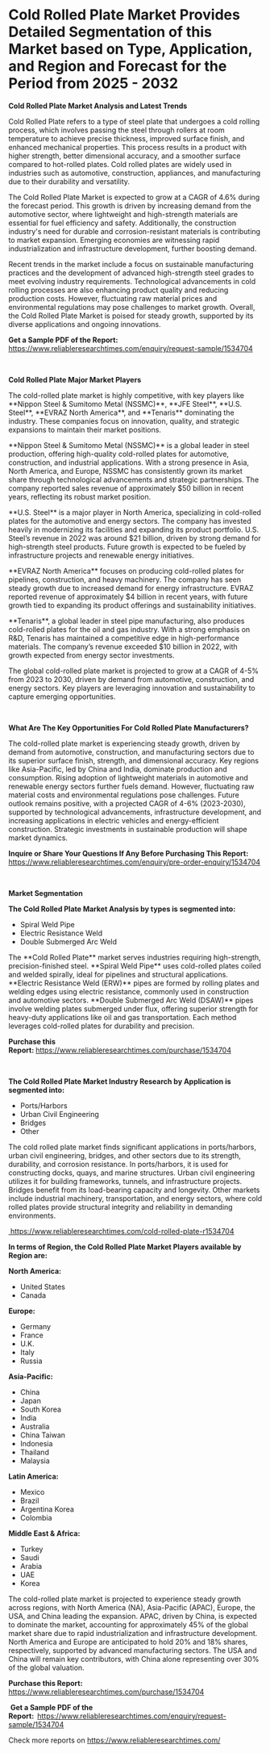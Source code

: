 <p><h1>Cold Rolled Plate Market Provides Detailed Segmentation of this Market based on Type, Application, and Region and Forecast for the Period from 2025 - 2032</h1></p><p><strong>Cold Rolled Plate Market Analysis and Latest Trends</strong></p>
<p><p>Cold Rolled Plate refers to a type of steel plate that undergoes a cold rolling process, which involves passing the steel through rollers at room temperature to achieve precise thickness, improved surface finish, and enhanced mechanical properties. This process results in a product with higher strength, better dimensional accuracy, and a smoother surface compared to hot-rolled plates. Cold rolled plates are widely used in industries such as automotive, construction, appliances, and manufacturing due to their durability and versatility.</p><p>The Cold Rolled Plate Market is expected to grow at a CAGR of 4.6% during the forecast period. This growth is driven by increasing demand from the automotive sector, where lightweight and high-strength materials are essential for fuel efficiency and safety. Additionally, the construction industry's need for durable and corrosion-resistant materials is contributing to market expansion. Emerging economies are witnessing rapid industrialization and infrastructure development, further boosting demand.</p><p>Recent trends in the market include a focus on sustainable manufacturing practices and the development of advanced high-strength steel grades to meet evolving industry requirements. Technological advancements in cold rolling processes are also enhancing product quality and reducing production costs. However, fluctuating raw material prices and environmental regulations may pose challenges to market growth. Overall, the Cold Rolled Plate Market is poised for steady growth, supported by its diverse applications and ongoing innovations.</p></p>
<p><strong>Get a Sample PDF of the Report:&nbsp;</strong> <a href="https://www.reliableresearchtimes.com/enquiry/request-sample/1534704?utm_campaign=1940&utm_medium=2&utm_source=Github&utm_content=ia&utm_term=26012025&utm_id=cold-rolled-plate">https://www.reliableresearchtimes.com/enquiry/request-sample/1534704</a></p>
<p>&nbsp;</p>
<p><strong>Cold Rolled Plate Major Market Players</strong></p>
<p><p>The cold-rolled plate market is highly competitive, with key players like **Nippon Steel & Sumitomo Metal (NSSMC)**, **JFE Steel**, **U.S. Steel**, **EVRAZ North America**, and **Tenaris** dominating the industry. These companies focus on innovation, quality, and strategic expansions to maintain their market positions.</p><p>**Nippon Steel & Sumitomo Metal (NSSMC)** is a global leader in steel production, offering high-quality cold-rolled plates for automotive, construction, and industrial applications. With a strong presence in Asia, North America, and Europe, NSSMC has consistently grown its market share through technological advancements and strategic partnerships. The company reported sales revenue of approximately $50 billion in recent years, reflecting its robust market position.</p><p>**U.S. Steel** is a major player in North America, specializing in cold-rolled plates for the automotive and energy sectors. The company has invested heavily in modernizing its facilities and expanding its product portfolio. U.S. Steel’s revenue in 2022 was around $21 billion, driven by strong demand for high-strength steel products. Future growth is expected to be fueled by infrastructure projects and renewable energy initiatives.</p><p>**EVRAZ North America** focuses on producing cold-rolled plates for pipelines, construction, and heavy machinery. The company has seen steady growth due to increased demand for energy infrastructure. EVRAZ reported revenue of approximately $4 billion in recent years, with future growth tied to expanding its product offerings and sustainability initiatives.</p><p>**Tenaris**, a global leader in steel pipe manufacturing, also produces cold-rolled plates for the oil and gas industry. With a strong emphasis on R&D, Tenaris has maintained a competitive edge in high-performance materials. The company’s revenue exceeded $10 billion in 2022, with growth expected from energy sector investments.</p><p>The global cold-rolled plate market is projected to grow at a CAGR of 4-5% from 2023 to 2030, driven by demand from automotive, construction, and energy sectors. Key players are leveraging innovation and sustainability to capture emerging opportunities.</p></p>
<p>&nbsp;</p>
<p><strong>What Are The Key Opportunities For Cold Rolled Plate Manufacturers?</strong></p>
<p><p>The cold-rolled plate market is experiencing steady growth, driven by demand from automotive, construction, and manufacturing sectors due to its superior surface finish, strength, and dimensional accuracy. Key regions like Asia-Pacific, led by China and India, dominate production and consumption. Rising adoption of lightweight materials in automotive and renewable energy sectors further fuels demand. However, fluctuating raw material costs and environmental regulations pose challenges. Future outlook remains positive, with a projected CAGR of 4-6% (2023-2030), supported by technological advancements, infrastructure development, and increasing applications in electric vehicles and energy-efficient construction. Strategic investments in sustainable production will shape market dynamics.</p></p>
<p><strong>Inquire or Share Your Questions If Any Before Purchasing This Report:</strong> <a href="https://www.reliableresearchtimes.com/enquiry/pre-order-enquiry/1534704?utm_campaign=1940&utm_medium=2&utm_source=Github&utm_content=ia&utm_term=26012025&utm_id=cold-rolled-plate">https://www.reliableresearchtimes.com/enquiry/pre-order-enquiry/1534704</a></p>
<p>&nbsp;</p>
<p><strong>Market Segmentation</strong></p>
<p><strong>The Cold Rolled Plate Market Analysis by types is segmented into:</strong></p>
<p><ul><li>Spiral Weld Pipe</li><li>Electric Resistance Weld</li><li>Double Submerged Arc Weld</li></ul></p>
<p><p>The **Cold Rolled Plate** market serves industries requiring high-strength, precision-finished steel. **Spiral Weld Pipe** uses cold-rolled plates coiled and welded spirally, ideal for pipelines and structural applications. **Electric Resistance Weld (ERW)** pipes are formed by rolling plates and welding edges using electric resistance, commonly used in construction and automotive sectors. **Double Submerged Arc Weld (DSAW)** pipes involve welding plates submerged under flux, offering superior strength for heavy-duty applications like oil and gas transportation. Each method leverages cold-rolled plates for durability and precision.</p></p>
<p><strong>Purchase this Report:&nbsp;</strong><a href="https://www.reliableresearchtimes.com/purchase/1534704?utm_campaign=1940&utm_medium=2&utm_source=Github&utm_content=ia&utm_term=26012025&utm_id=cold-rolled-plate">https://www.reliableresearchtimes.com/purchase/1534704</a></p>
<p>&nbsp;</p>
<p><strong>The Cold Rolled Plate Market Industry Research by Application is segmented into:</strong></p>
<p><ul><li>Ports/Harbors</li><li>Urban Civil Engineering</li><li>Bridges</li><li>Other</li></ul></p>
<p><p>The cold rolled plate market finds significant applications in ports/harbors, urban civil engineering, bridges, and other sectors due to its strength, durability, and corrosion resistance. In ports/harbors, it is used for constructing docks, quays, and marine structures. Urban civil engineering utilizes it for building frameworks, tunnels, and infrastructure projects. Bridges benefit from its load-bearing capacity and longevity. Other markets include industrial machinery, transportation, and energy sectors, where cold rolled plates provide structural integrity and reliability in demanding environments.</p></p>
<p><a href="https://www.reliableresearchtimes.com/cold-rolled-plate-r1534704?utm_campaign=1940&utm_medium=2&utm_source=Github&utm_content=ia&utm_term=26012025&utm_id=cold-rolled-plate">&nbsp;https://www.reliableresearchtimes.com/cold-rolled-plate-r1534704</a></p>
<p><strong>In terms of Region, the Cold Rolled Plate Market Players available by Region are:</strong></p>
<p>
    <p> <strong> North America: </strong>
        <ul>
            <li>United States</li>
            <li>Canada</li>
        </ul>
        </p> 
    <p> <strong> Europe: </strong>
        <ul>
            <li>Germany</li>
            <li>France</li>
            <li>U.K.</li>
            <li>Italy</li>
            <li>Russia</li>
        </ul>
        </p> 
    <p> <strong> Asia-Pacific: </strong>
        <ul>
            <li>China</li>
            <li>Japan</li>
            <li>South Korea</li>
            <li>India</li>
            <li>Australia</li>
            <li>China Taiwan</li>
            <li>Indonesia</li>
            <li>Thailand</li>
            <li>Malaysia</li>
        </ul>
        </p> 
    <p> <strong> Latin America: </strong>
        <ul>
            <li>Mexico</li>
            <li>Brazil</li>
            <li>Argentina Korea</li>
            <li>Colombia</li>
        </ul>
        </p> 
    <p> <strong> Middle East & Africa: </strong>
        <ul>
            <li>Turkey</li>
            <li>Saudi</li>
            <li>Arabia</li>
            <li>UAE</li>
            <li>Korea</li>
        </ul>
    </p>
    </p>
<p><p>The cold-rolled plate market is projected to experience steady growth across regions, with North America (NA), Asia-Pacific (APAC), Europe, the USA, and China leading the expansion. APAC, driven by China, is expected to dominate the market, accounting for approximately 45% of the global market share due to rapid industrialization and infrastructure development. North America and Europe are anticipated to hold 20% and 18% shares, respectively, supported by advanced manufacturing sectors. The USA and China will remain key contributors, with China alone representing over 30% of the global valuation.</p></p>
<p><strong>Purchase this Report: </strong><a href="https://www.reliableresearchtimes.com/purchase/1534704?utm_campaign=1940&utm_medium=2&utm_source=Github&utm_content=ia&utm_term=26012025&utm_id=cold-rolled-plate">https://www.reliableresearchtimes.com/purchase/1534704</a></p>
<p>&nbsp;<strong>Get a Sample PDF of the Report:&nbsp;&nbsp;</strong><a href="https://www.reliableresearchtimes.com/enquiry/request-sample/1534704?utm_campaign=1940&utm_medium=2&utm_source=Github&utm_content=ia&utm_term=26012025&utm_id=cold-rolled-plate">https://www.reliableresearchtimes.com/enquiry/request-sample/1534704</a></p>
<p><strong></strong></p>
<p>Check more reports on <a href="https://www.reliableresearchtimes.com/?utm_campaign=1940&utm_medium=2&utm_source=Github&utm_content=ia&utm_term=26012025&utm_id=cold-rolled-plate">https://www.reliableresearchtimes.com/</a></p>